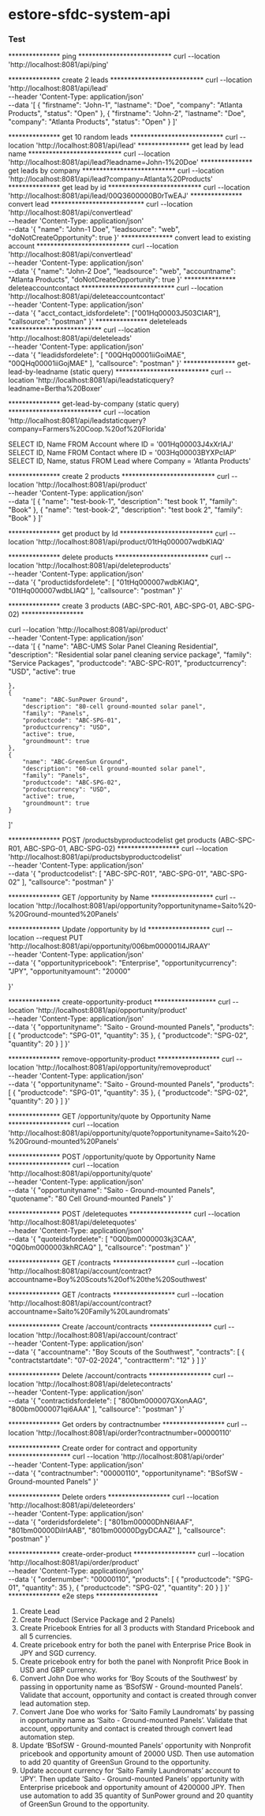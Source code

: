# estore-sfdc-system-api

### Test
*************** ping ***************************
curl --location 'http://localhost:8081/api/ping'

*************** create 2 leads ***************************
curl --location 'http://localhost:8081/api/lead' \
--header 'Content-Type: application/json' \
--data '[
    {
        "firstname": "John-1",
        "lastname": "Doe",
        "company": "Atlanta Products",
        "status": "Open"
    },
    {
        "firstname": "John-2",
        "lastname": "Doe",
        "company": "Atlanta Products",
        "status": "Open"
    }
]'

*************** get 10 random leads ***************************
curl --location 'http://localhost:8081/api/lead'
*************** get lead by lead name ***************************
curl --location 'http://localhost:8081/api/lead?leadname=John-1%20Doe'
*************** get leads by company ***************************
curl --location 'http://localhost:8081/api/lead?company=Atlanta%20Products'
*************** get lead by id ***************************
curl --location 'http://localhost:8081/api/lead/00Q3600000B0rTwEAJ'
*************** convert lead ***************************
curl --location 'http://localhost:8081/api/convertlead' \
--header 'Content-Type: application/json' \
--data '{
    "name": "John-1 Doe",
    "leadsource": "web",
    "doNotCreateOpportunity": true
}'
*************** convert lead to existing account ***************************
curl --location 'http://localhost:8081/api/convertlead' \
--header 'Content-Type: application/json' \
--data '{
    "name": "John-2 Doe",
    "leadsource": "web",
    "accountname": "Atlanta Products",
    "doNotCreateOpportunity": true
}'
*************** deleteaccountcontact ***************************
curl --location 'http://localhost:8081/api/deleteaccountcontact' \
--header 'Content-Type: application/json' \
--data '{
    "acct_contact_idsfordelete": ["001Hq00003J503CIAR"],
    "callsource": "postman"
}'
*************** deleteleads ***************************
curl --location 'http://localhost:8081/api/deleteleads' \
--header 'Content-Type: application/json' \
--data '{
    "leadidsfordelete": [
        "00QHq00001iiGoiMAE",
        "00QHq00001iiGojMAE"
    ],
    "callsource": "postman"
}'
*************** get-lead-by-leadname (static query) ***************************
curl --location 'http://localhost:8081/api/leadstaticquery?leadname=Bertha%20Boxer'

*************** get-lead-by-company (static query) ***************************
curl --location 'http://localhost:8081/api/leadstaticquery?company=Farmers%20Coop.%20of%20Florida'

SELECT ID, Name FROM Account where ID = '001Hq00003J4xXrIAJ'
SELECT ID, Name FROM Contact where ID = '003Hq00003BYXPcIAP'
SELECT ID, Name, status FROM Lead where Company = 'Atlanta Products'

*************** create 2 products ***************************
curl --location 'http://localhost:8081/api/product' \
--header 'Content-Type: application/json' \
--data '[
    {
        "name": "test-book-1",
        "description": "test book 1",
        "family": "Book"
    },
    {
        "name": "test-book-2",
        "description": "test book 2",
        "family": "Book"
    }
]'

*************** get product by Id ***************************
curl --location 'http://localhost:8081/api/product/01tHq000007wdbKIAQ'

*************** delete products ***************************
curl --location 'http://localhost:8081/api/deleteproducts' \
--header 'Content-Type: application/json' \
--data '{
    "productidsfordelete": [
        "01tHq000007wdbKIAQ",
        "01tHq000007wdbLIAQ"
    ],
    "callsource": "postman"
}'

*************** create 3 products (ABC-SPC-R01, ABC-SPG-01, ABC-SPG-02) ******************

curl --location 'http://localhost:8081/api/product' \
--header 'Content-Type: application/json' \
--data '[
    {
        "name": "ABC-UMS Solar Panel Cleaning Residential",
        "description": "Residential solar panel cleaning service package",
        "family": "Service Packages",
        "productcode": "ABC-SPC-R01",
        "productcurrency": "USD",
        "active": true

    },
    {
        "name": "ABC-SunPower Ground",
        "description": "80-cell ground-mounted solar panel",
        "family": "Panels",
        "productcode": "ABC-SPG-01",
        "productcurrency": "USD",
        "active": true,
        "groundmount": true
    },
    {
        "name": "ABC-GreenSun Ground",
        "description": "60-cell ground-mounted solar panel",
        "family": "Panels",
        "productcode": "ABC-SPG-02",
        "productcurrency": "USD",
        "active": true,
        "groundmount": true
    }
]'

*************** POST /productsbyproductcodelist get products (ABC-SPC-R01, ABC-SPG-01, ABC-SPG-02)  ******************
curl --location 'http://localhost:8081/api/productsbyproductcodelist' \
--header 'Content-Type: application/json' \
--data '{
    "productcodelist": [
        "ABC-SPC-R01",
        "ABC-SPG-01",
        "ABC-SPG-02"
    ],
    "callsource": "postman"
}'

*************** GET /opportunity by Name  ******************
curl --location 'http://localhost:8081/api/opportunity?opportunityname=Saito%20-%20Ground-mounted%20Panels'

*************** Update /opportunity by Id  ******************
curl --location --request PUT 'http://localhost:8081/api/opportunity/006bm000001l4JRAAY' \
--header 'Content-Type: application/json' \
--data '{
    "opportunitypricebook": "Enterprise",
    "opportunitycurrency": "JPY",
    "opportunityamount": "20000"

}'

*************** create-opportunity-product  ******************
curl --location 'http://localhost:8081/api/opportunity/product' \
--header 'Content-Type: application/json' \
--data '{
    "opportunityname": "Saito - Ground-mounted Panels",
    "products": [
        {
            "productcode": "SPG-01",
            "quantity": 35
        },
        {
            "productcode": "SPG-02",
            "quantity": 20
        }
    ]
}'

*************** remove-opportunity-product  ******************
curl --location 'http://localhost:8081/api/opportunity/removeproduct' \
--header 'Content-Type: application/json' \
--data '{
    "opportunityname": "Saito - Ground-mounted Panels",
    "products": [
        {
            "productcode": "SPG-01",
            "quantity": 35
        },
        {
            "productcode": "SPG-02",
            "quantity": 20
        }
    ]
}'

*************** GET /opportunity/quote by Opportunity Name  ******************
curl --location 'http://localhost:8081/api/opportunity/quote?opportunityname=Saito%20-%20Ground-mounted%20Panels'

*************** POST /opportunity/quote by Opportunity Name  ******************
curl --location 'http://localhost:8081/api/opportunity/quote' \
--header 'Content-Type: application/json' \
--data '{
    "opportunityname": "Saito - Ground-mounted Panels",
    "quotename": "80 Cell Ground-mounted Panels"
}'

*************** POST /deletequotes  ******************
curl --location 'http://localhost:8081/api/deletequotes' \
--header 'Content-Type: application/json' \
--data '{
    "quoteidsfordelete": [
        "0Q0bm0000003kj3CAA",
        "0Q0bm0000003khRCAQ"
    ],
    "callsource": "postman"
}'

*************** GET /contracts  ******************
curl --location 'http://localhost:8081/api/account/contract?accountname=Boy%20Scouts%20of%20the%20Southwest'

*************** GET /contracts  ******************
curl --location 'http://localhost:8081/api/account/contract?accountname=Saito%20Family%20Laundromats'

*************** Create /account/contracts  ******************
curl --location 'http://localhost:8081/api/account/contract' \
--header 'Content-Type: application/json' \
--data '{
    "accountname": "Boy Scouts of the Southwest",
    "contracts": [
        {
            "contractstartdate": "07-02-2024",
            "contractterm": "12"
        }
    ]
}'

*************** Delete /account/contracts  ******************
curl --location 'http://localhost:8081/api/deletecontracts' \
--header 'Content-Type: application/json' \
--data '{
    "contractidsfordelete": [
        "800bm000007GXonAAG",
        "800bm0000071qi6AAA"
    ],
    "callsource": "postman"
}'

*************** Get orders by contractnumber  ******************
curl --location 'http://localhost:8081/api/order?contractnumber=00000110'

*************** Create order for contract and opportunity  ******************
curl --location 'http://localhost:8081/api/order' \
--header 'Content-Type: application/json' \
--data '{
    "contractnumber": "00000110",
    "opportunityname": "BSofSW - Ground-mounted Panels"
}'

*************** Delete orders  ******************
curl --location 'http://localhost:8081/api/deleteorders' \
--header 'Content-Type: application/json' \
--data '{
    "orderidsfordelete": [
        "801bm00000DhN6lAAF",
        "801bm00000DilrlAAB",
        "801bm00000DgyDCAAZ"
    ],
    "callsource": "postman"
}'

*************** create-order-product  ******************
curl --location 'http://localhost:8081/api/order/product' \
--header 'Content-Type: application/json' \
--data '{
    "ordernumber": "00000110",
    "products": [
        {
            "productcode": "SPG-01",
            "quantity": 35
        },
        {
            "productcode": "SPG-02",
            "quantity": 20
        }
    ]
}'
*************** e2e steps  ******************
1. Create Lead
2. Create Product (Service Package and 2 Panels)
3. Create Pricebook Entries for all 3 products with Standard Pricebook and all 5 currencies.
4. Create pricebook entry for both the panel with Enterprise Price Book in JPY and SGD currency.
5. Create pricebook entry for both the panel with Nonprofit Price Book in USD and GBP currency.
6. Convert John Doe who works for ‘Boy Scouts of the Southwest’ by passing in opportunity name as ‘BSofSW - Ground-mounted Panels’. Validate that account, opportunity and contact is created through conver lead automation step.
7. Convert Jane Doe who works for ‘Saito Family Laundromats’ by passing in opportunity name as ‘Saito - Ground-mounted Panels’. Validate that account, opportunity and contact is created through convert lead automation step.
8. Update ‘BSofSW - Ground-mounted Panels’ opportunity with Nonprofit pricebook and opportunity amount of 20000 USD. Then use automation to add 20 quantity of GreenSun Ground to the opportunity. 
9. Update account currency for ‘Saito Family Laundromats’ account to ‘JPY’. Then update ‘Saito - Ground-mounted Panels’ opportunity with Enterprise pricebook and opportunity amount of 4200000 JPY. Then use automation to add 35 quantity of SunPower ground and 20 quantity of GreenSun Ground to the opportunity.


